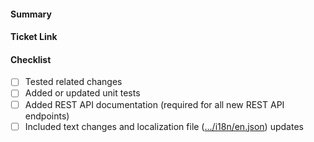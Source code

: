 <!-- Thank you for contributing a pull request! Here are a few tips to help you:

1. If this is your first contribution, make sure you've read the Contribution Checklist https://developers.mattermost.com/contribute/getting-started/contribution-checklist/
2. Read our blog post about "Submitting Great PRs" https://developers.mattermost.com/blog/2019-01-24-submitting-great-prs
3. Take a look at other repository specific documentation at https://developers.mattermost.com/contribute
-->

#### Summary
<!--
A description of what this pull request does.
-->

#### Ticket Link
<!--
If this pull request addresses a Help Wanted ticket, please link the relevant GitHub issue, e.g.

  Fixes https://github.com/mattermost/mattermost-server/issues/XXXXX

Otherwise, link the Jira ticket.
-->

#### Checklist
<!--
Please review each item and check the ones applicable for your pull request
-->
- [ ] Tested related changes <!-- See https://developers.mattermost.com/contribute/server/developer-workflow/#running-only-specific-server-unit-tests how to run specific unit tests. -->
- [ ] Added or updated unit tests <!-- This should be done for every change, if possible -->
- [ ] Added REST API documentation (required for all new REST API endpoints)
- [ ] Included text changes and localization file ([.../i18n/en.json](https://github.com/mattermost/mattermost-server/blob/master/i18n/en.json)) updates
